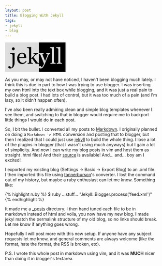 ```yaml
---
layout: post
title: Blogging With Jekyll
tags: 
- jekyll
- blog
---
```

[<img src="/images/jekyll.png" class="right" width="200" alt="jekyl">](http://jekyllrb.com/)

As you may, or may not have noticed, I haven't been blogging much lately. I think this is due in part to how I was trying to use blogger. I was inserting my own html into the text box while blogging, and it was just a real pain to build a blog post. I had lots of control, but it was too much of a pain (and I'm lazy, so it didn't happen often).

I've also been really admiring clean and simple blog templates whenever I see them, and switching to that in blogger would require me to backport little things I would do in each post. 

So, I bit the bullet. I converted all my posts to [Markdown](http://daringfireball.net/projects/markdown/syntax). I originally planned on doing a `Markdown -> HTML` conversion and posting that to blogger, but then I realized that I could just use [jekyll](http://jekyllrb.com/) to build the whole thing. I lose a lot of the plugins in blogger (that I wasn't using much anyways) but I gain a lot of simplicity. And now I can write my blog posts in vim and host them as straight .html files! And their [source](http://github.com/ptarjan/ptarjan.github.com) is available! And... and... boy am I excited!

I exported my existing blog (Settings -> Basic -> Export Blog) to an .xml file. I then imported this file using [tannerburson](http://github.com/tannerburson/jekyll/blob/master/lib/jekyll/converters/blogger.rb)'s converter. I lost the command out of my history, but maybe a ruby enthusiast can let me know. Something like: 

{% highlight ruby %}
$ ruby ...stuff... "Jekyll::Blogger.process('feed.xml')"
{% endhighlight %}

It made me a [\_posts](http://github.com/ptarjan/ptarjan.github.com/tree/master/_posts/) directory. I then hand tuned each file to be in markdown instead of html and voila, you now have my new blog. I made jekyl match the permalink structure of my old blog, so no links should break. Let me know if anything goes wrong.

Hopefully I will post more with this new setup. If anyone have any subject requests let me know, and general comments are always welcome (like the format, hate the format, the RSS is broken, etc).

P.S. I wrote this whole post in markdown using vim, and it was **MUCH** nicer than doing it in blogger's textarea.
